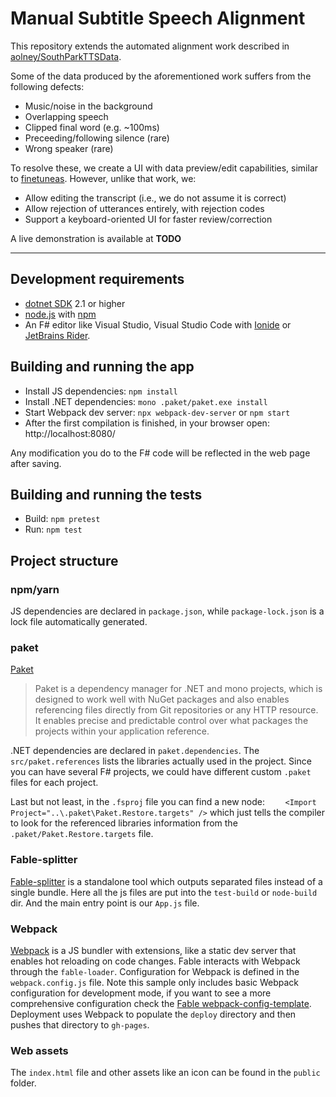 # Manual Subtitle Speech Alignment

This repository extends the automated alignment work described in [aolney/SouthParkTTSData](https://github.com/aolney/SouthParkTTSData).

Some of the data produced by the aforementioned work suffers from the following defects:

- Music/noise in the background
- Overlapping speech
- Clipped final word (e.g. ~100ms)
- Preceeding/following silence (rare)
- Wrong speaker (rare)

To resolve these, we create a UI with data preview/edit capabilities, similar to [finetuneas](https://github.com/ozdefir/finetuneas).
However, unlike that work, we:

- Allow editing the transcript (i.e., we do not assume it is correct)
- Allow rejection of utterances entirely, with rejection codes
- Support a keyboard-oriented UI for faster review/correction

A live demonstration is available at **TODO**

------------------------------

## Development requirements

* [dotnet SDK](https://www.microsoft.com/net/download/core) 2.1 or higher
* [node.js](https://nodejs.org) with [npm](https://www.npmjs.com/)
* An F# editor like Visual Studio, Visual Studio Code with [Ionide](http://ionide.io/) or [JetBrains Rider](https://www.jetbrains.com/rider/).

## Building and running the app

* Install JS dependencies: `npm install`
* Install .NET dependencies: `mono .paket/paket.exe install`
* Start Webpack dev server: `npx webpack-dev-server` or `npm start`
* After the first compilation is finished, in your browser open: http://localhost:8080/

Any modification you do to the F# code will be reflected in the web page after saving.

## Building and running the tests

* Build: `npm pretest`
* Run: `npm test`

## Project structure

### npm/yarn

JS dependencies are declared in `package.json`, while `package-lock.json` is a lock file automatically generated.

### paket

[Paket](https://fsprojects.github.io/Paket/) 

> Paket is a dependency manager for .NET and mono projects, which is designed to work well with NuGet packages and also enables referencing files directly from Git repositories or any HTTP resource. It enables precise and predictable control over what packages the projects within your application reference.

.NET dependencies are declared in `paket.dependencies`. The `src/paket.references` lists the libraries actually used in the project. Since you can have several F# projects, we could have different custom `.paket` files for each project.

Last but not least, in the `.fsproj` file you can find a new node: `	<Import Project="..\.paket\Paket.Restore.targets" />` which just tells the compiler to look for the referenced libraries information from the `.paket/Paket.Restore.targets` file.

### Fable-splitter

[Fable-splitter]() is a standalone tool which outputs separated files instead of a single bundle. Here all the js files are put into the `test-build` or `node-build`  dir. And the main entry point is our `App.js` file.

### Webpack

[Webpack](https://webpack.js.org) is a JS bundler with extensions, like a static dev server that enables hot reloading on code changes. Fable interacts with Webpack through the `fable-loader`. Configuration for Webpack is defined in the `webpack.config.js` file. Note this sample only includes basic Webpack configuration for development mode, if you want to see a more comprehensive configuration check the [Fable webpack-config-template](https://github.com/fable-compiler/webpack-config-template/blob/master/webpack.config.js). Deployment uses Webpack to populate the `deploy` directory and then pushes that directory to `gh-pages`.

### Web assets

The `index.html` file and other assets like an icon can be found in the `public` folder.